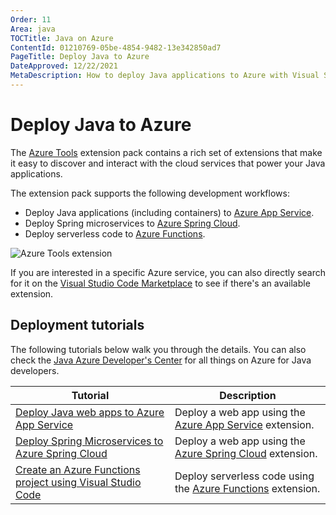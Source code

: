```yaml
---
Order: 11
Area: java
TOCTitle: Java on Azure
ContentId: 01210769-05be-4854-9482-13e342850ad7
PageTitle: Deploy Java to Azure
DateApproved: 12/22/2021
MetaDescription: How to deploy Java applications to Azure with Visual Studio Code
---
```

# Deploy Java to Azure

The [Azure Tools](https://marketplace.visualstudio.com/items?itemName=ms-vscode.vscode-node-azure-pack) extension pack contains a rich set of extensions that make it easy to discover and interact with the cloud services that power your Java applications.

The extension pack supports the following development workflows:

* Deploy Java applications (including containers) to [Azure App Service](https://azure.microsoft.com/services/app-service).
* Deploy Spring microservices to [Azure Spring Cloud](https://azure.microsoft.com/services/spring-cloud/).
* Deploy serverless code to [Azure Functions](https://azure.microsoft.com/services/functions).

![Azure Tools extension](images/azure/azure-tools.png)

If you are interested in a specific Azure service, you can also directly search for it on the [Visual Studio Code Marketplace](https://marketplace.visualstudio.com/VSCode) to see if there's an available extension.

## Deployment tutorials

The following tutorials below walk you through the details.  You can also check the [Java Azure Developer's Center](https://docs.microsoft.com/azure/java) for all things on Azure for Java developers.

| Tutorial | Description |
| --- | --- |
| [Deploy Java web apps to Azure App Service](/docs/java/java-webapp.md) | Deploy a web app using the [Azure App Service](https://marketplace.visualstudio.com/items?itemName=ms-azuretools.vscode-azureappservice) extension. |
| [Deploy Spring Microservices to Azure Spring Cloud](/docs/java/java-spring-cloud.md) | Deploy a web app using the [Azure Spring Cloud](https://marketplace.visualstudio.com/items?itemName=vscjava.vscode-azurespringcloud) extension. |
| [Create an Azure Functions project using Visual Studio Code](https://docs.microsoft.com/azure/azure-functions/functions-create-first-function-vs-code?pivots=programming-language-java) | Deploy serverless code using the [Azure Functions](https://marketplace.visualstudio.com/items?itemName=ms-azuretools.vscode-azurefunctions) extension. |
